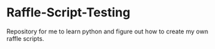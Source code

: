 # Raffle-Script-Testing
Repository for me to learn python and figure out how to create my own raffle scripts.

